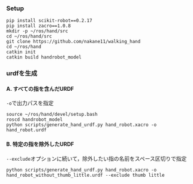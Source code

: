 ### Setup
```
pip install scikit-robot==0.2.17
pip install zacro==1.0.8
mkdir -p ~/ros/hand/src
cd ~/ros/hand/src
git clone https://github.com/nakane11/walking_hand
cd ~/ros/hand
catkin init
catkin build handrobot_model
```
### urdfを生成
#### A. すべての指を含んだURDF
`-o`で出力パスを指定
```
source ~/ros/hand/devel/setup.bash
roscd handrobot_model
python scripts/generate_hand_urdf.py hand_robot.xacro -o hand_robot.urdf
```
#### B. 特定の指を除外したURDF
`--exclude`オプションに続いて，除外したい指の名前をスペース区切りで指定
```
python scripts/generate_hand_urdf.py hand_robot.xacro -o hand_robot_without_thumb_little.urdf --exclude thumb little
```
